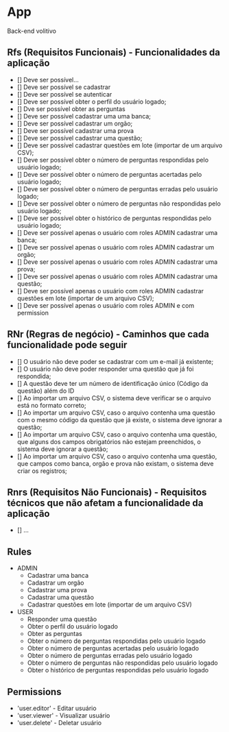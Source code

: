 # App

Back-end volitivo

## Rfs (Requisitos Funcionais) - Funcionalidades da aplicação

- [] Deve ser possível...
- [] Deve ser possível se cadastrar
- [] Deve ser possível se autenticar
- [] Deve ser possível obter o perfil do usuário logado;
- [] Dve ser possível obter as perguntas
- [] Deve ser possível cadastrar uma uma banca;
- [] Deve ser possível cadastrar um orgão;
- [] Deve ser possível cadastrar uma prova
- [] Deve ser possível cadastrar uma questão;
- [] Deve ser possível cadastrar questões em lote (importar de um arquivo CSV);
- [] Deve ser possível obter o número de perguntas respondidas pelo usuário logado;
- [] Deve ser possível obter o número de perguntas acertadas pelo usuário logado;
- [] Deve ser possível obter o número de perguntas erradas pelo usuário logado;
- [] Deve ser possível obter o número de perguntas não respondidas pelo usuário logado;
- [] Deve ser possível obter o histórico de perguntas respondidas pelo usuário logado;
- [] Deve ser possível apenas o usuário com roles ADMIN cadastrar uma banca;
- [] Deve ser possível apenas o usuário com roles ADMIN cadastrar um orgão;
- [] Deve ser possível apenas o usuário com roles ADMIN cadastrar uma prova;
- [] Deve ser possível apenas o usuário com roles ADMIN cadastrar uma questão;
- [] Deve ser possível apenas o usuário com roles ADMIN cadastrar questões em lote
  (importar de um arquivo CSV);
- [] Deve ser possível apenas o usuário com roles ADMIN e com permission

## RNr (Regras de negócio) - Caminhos que cada funcionalidade pode seguir

- [] O usuário não deve poder se cadastrar com um e-mail já existente;
- [] O usuário não deve poder responder uma questão que já foi respondida;
- [] A questão deve ter um número de identificação único (Código da questão) além do ID
- [] Ao importar um arquivo CSV, o sistema deve verificar se o arquivo está no formato
  correto;
- [] Ao importar um arquivo CSV, caso o arquivo contenha uma questão com o mesmo código
  da questão que já
  existe, o sistema deve ignorar a questão;
- [] Ao importar um arquivo CSV, caso o arquivo contenha uma questão, que alguns dos
  campos obrigatórios
  não estejam preenchidos, o sistema deve ignorar a questão;
- [] Ao importar um arquivo CSV, caso o arquivo contenha uma questão, que campos como banca, orgão e prova
  não existam, o sistema deve criar os registros;

## Rnrs (Requisitos Não Funcionais) - Requisitos técnicos que não afetam a funcionalidade da aplicação

- [] ...

## Rules

- ADMIN
  - Cadastrar uma banca
  - Cadastrar um orgão
  - Cadastrar uma prova
  - Cadastrar uma questão
  - Cadastrar questões em lote (importar de um arquivo CSV)
- USER
  - Responder uma questão
  - Obter o perfil do usuário logado
  - Obter as perguntas
  - Obter o número de perguntas respondidas pelo usuário logado
  - Obter o número de perguntas acertadas pelo usuário logado
  - Obter o número de perguntas erradas pelo usuário logado
  - Obter o número de perguntas não respondidas pelo usuário logado
  - Obter o histórico de perguntas respondidas pelo usuário logado

## Permissions

- 'user.editor' - Editar usuário
- 'user.viewer' - Visualizar usuário
- 'user.delete' - Deletar usuário

